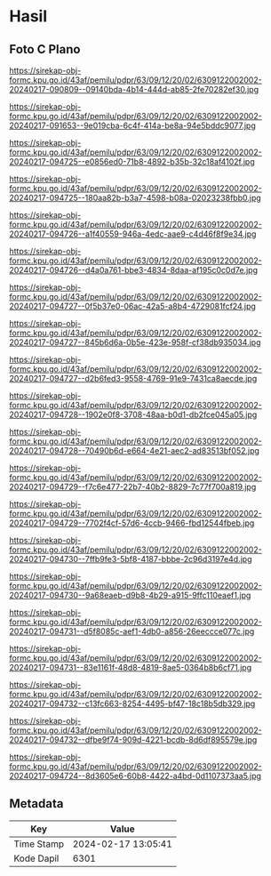 # Hasil

## Foto C Plano

https://sirekap-obj-formc.kpu.go.id/43af/pemilu/pdpr/63/09/12/20/02/6309122002002-20240217-090809--09140bda-4b14-444d-ab85-2fe70282ef30.jpg

https://sirekap-obj-formc.kpu.go.id/43af/pemilu/pdpr/63/09/12/20/02/6309122002002-20240217-091653--9e019cba-6c4f-414a-be8a-94e5bddc9077.jpg

https://sirekap-obj-formc.kpu.go.id/43af/pemilu/pdpr/63/09/12/20/02/6309122002002-20240217-094725--e0856ed0-71b8-4892-b35b-32c18af4102f.jpg

https://sirekap-obj-formc.kpu.go.id/43af/pemilu/pdpr/63/09/12/20/02/6309122002002-20240217-094725--180aa82b-b3a7-4598-b08a-02023238fbb0.jpg

https://sirekap-obj-formc.kpu.go.id/43af/pemilu/pdpr/63/09/12/20/02/6309122002002-20240217-094726--a1f40559-946a-4edc-aae9-c4d46f8f9e34.jpg

https://sirekap-obj-formc.kpu.go.id/43af/pemilu/pdpr/63/09/12/20/02/6309122002002-20240217-094726--d4a0a761-bbe3-4834-8daa-af195c0c0d7e.jpg

https://sirekap-obj-formc.kpu.go.id/43af/pemilu/pdpr/63/09/12/20/02/6309122002002-20240217-094727--0f5b37e0-06ac-42a5-a8b4-4729081fcf24.jpg

https://sirekap-obj-formc.kpu.go.id/43af/pemilu/pdpr/63/09/12/20/02/6309122002002-20240217-094727--845b6d6a-0b5e-423e-958f-cf38db935034.jpg

https://sirekap-obj-formc.kpu.go.id/43af/pemilu/pdpr/63/09/12/20/02/6309122002002-20240217-094727--d2b6fed3-9558-4769-91e9-7431ca8aecde.jpg

https://sirekap-obj-formc.kpu.go.id/43af/pemilu/pdpr/63/09/12/20/02/6309122002002-20240217-094728--1902e0f8-3708-48aa-b0d1-db2fce045a05.jpg

https://sirekap-obj-formc.kpu.go.id/43af/pemilu/pdpr/63/09/12/20/02/6309122002002-20240217-094728--70490b6d-e664-4e21-aec2-ad83513bf052.jpg

https://sirekap-obj-formc.kpu.go.id/43af/pemilu/pdpr/63/09/12/20/02/6309122002002-20240217-094729--f7c6e477-22b7-40b2-8829-7c77f700a819.jpg

https://sirekap-obj-formc.kpu.go.id/43af/pemilu/pdpr/63/09/12/20/02/6309122002002-20240217-094729--7702f4cf-57d6-4ccb-9466-fbd12544fbeb.jpg

https://sirekap-obj-formc.kpu.go.id/43af/pemilu/pdpr/63/09/12/20/02/6309122002002-20240217-094730--7ffb9fe3-5bf8-4187-bbbe-2c96d3197e4d.jpg

https://sirekap-obj-formc.kpu.go.id/43af/pemilu/pdpr/63/09/12/20/02/6309122002002-20240217-094730--9a68eaeb-d9b8-4b29-a915-9ffc110eaef1.jpg

https://sirekap-obj-formc.kpu.go.id/43af/pemilu/pdpr/63/09/12/20/02/6309122002002-20240217-094731--d5f8085c-aef1-4db0-a856-26eeccce077c.jpg

https://sirekap-obj-formc.kpu.go.id/43af/pemilu/pdpr/63/09/12/20/02/6309122002002-20240217-094731--83e1161f-48d8-4819-8ae5-0364b8b6cf71.jpg

https://sirekap-obj-formc.kpu.go.id/43af/pemilu/pdpr/63/09/12/20/02/6309122002002-20240217-094732--c13fc663-8254-4495-bf47-18c18b5db329.jpg

https://sirekap-obj-formc.kpu.go.id/43af/pemilu/pdpr/63/09/12/20/02/6309122002002-20240217-094732--dfbe9f74-909d-4221-bcdb-8d6df895579e.jpg

https://sirekap-obj-formc.kpu.go.id/43af/pemilu/pdpr/63/09/12/20/02/6309122002002-20240217-094724--8d3605e6-60b8-4422-a4bd-0d1107373aa5.jpg


## Metadata

| Key        | Value               |
| ---------- | ------------------- |
| Time Stamp | 2024-02-17 13:05:41 |
| Kode Dapil | 6301                |



